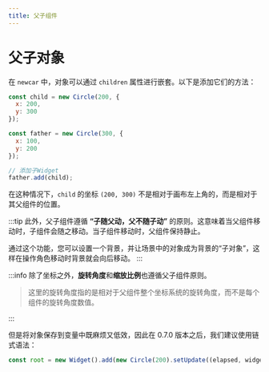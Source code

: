```yaml
---
title: 父子组件
---
```


# 父子对象

在 `newcar` 中，对象可以通过 `children` 属性进行嵌套。以下是添加它们的方法：

```javascript
const child = new Circle(200, {
  x: 200,
  y: 300
});

const father = new Circle(300, {
  x: 100,
  y: 200
});

// 添加子Widget
father.add(child);
```

在这种情况下，`child` 的坐标 `(200, 300)` 不是相对于画布左上角的，而是相对于其父组件的位置。

:::tip
此外，父子组件遵循 **“子随父动，父不随子动”** 的原则。这意味着当父组件移动时，子组件会随之移动。当子组件移动时，父组件保持静止。

通过这个功能，您可以设置一个背景，并让场景中的对象成为背景的“子对象”，这样在操作角色移动时背景就会向后移动。
:::

:::info
除了坐标之外，**旋转角度**和**缩放比例**也遵循父子组件原则。

> 这里的旋转角度指的是相对于父组件整个坐标系统的旋转角度，而不是每个组件的旋转角度数值。

:::

但是将对象保存到变量中既麻烦又低效，因此在 0.7.0 版本之后，我们建议使用链式语法：

```javascript
const root = new Widget().add(new Circle(200).setUpdate((elapsed, widget) => {}));
```
